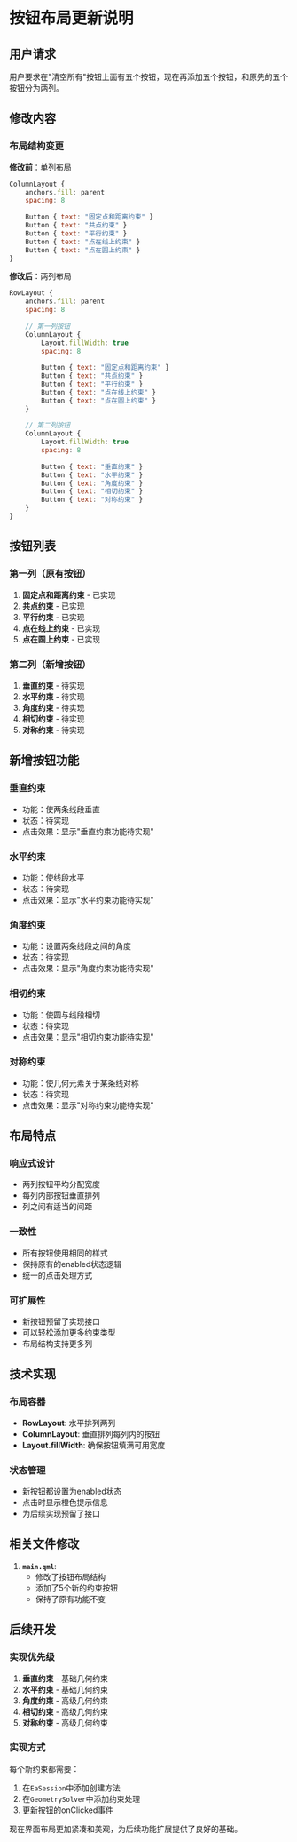 # 按钮布局更新说明

## 用户请求

用户要求在"清空所有"按钮上面有五个按钮，现在再添加五个按钮，和原先的五个按钮分为两列。

## 修改内容

### 布局结构变更

**修改前**：单列布局
```qml
ColumnLayout {
    anchors.fill: parent
    spacing: 8
    
    Button { text: "固定点和距离约束" }
    Button { text: "共点约束" }
    Button { text: "平行约束" }
    Button { text: "点在线上约束" }
    Button { text: "点在圆上约束" }
}
```

**修改后**：两列布局
```qml
RowLayout {
    anchors.fill: parent
    spacing: 8
    
    // 第一列按钮
    ColumnLayout {
        Layout.fillWidth: true
        spacing: 8
        
        Button { text: "固定点和距离约束" }
        Button { text: "共点约束" }
        Button { text: "平行约束" }
        Button { text: "点在线上约束" }
        Button { text: "点在圆上约束" }
    }
    
    // 第二列按钮
    ColumnLayout {
        Layout.fillWidth: true
        spacing: 8
        
        Button { text: "垂直约束" }
        Button { text: "水平约束" }
        Button { text: "角度约束" }
        Button { text: "相切约束" }
        Button { text: "对称约束" }
    }
}
```

## 按钮列表

### 第一列（原有按钮）
1. **固定点和距离约束** - 已实现
2. **共点约束** - 已实现
3. **平行约束** - 已实现
4. **点在线上约束** - 已实现
5. **点在圆上约束** - 已实现

### 第二列（新增按钮）
1. **垂直约束** - 待实现
2. **水平约束** - 待实现
3. **角度约束** - 待实现
4. **相切约束** - 待实现
5. **对称约束** - 待实现

## 新增按钮功能

### 垂直约束
- 功能：使两条线段垂直
- 状态：待实现
- 点击效果：显示"垂直约束功能待实现"

### 水平约束
- 功能：使线段水平
- 状态：待实现
- 点击效果：显示"水平约束功能待实现"

### 角度约束
- 功能：设置两条线段之间的角度
- 状态：待实现
- 点击效果：显示"角度约束功能待实现"

### 相切约束
- 功能：使圆与线段相切
- 状态：待实现
- 点击效果：显示"相切约束功能待实现"

### 对称约束
- 功能：使几何元素关于某条线对称
- 状态：待实现
- 点击效果：显示"对称约束功能待实现"

## 布局特点

### 响应式设计
- 两列按钮平均分配宽度
- 每列内部按钮垂直排列
- 列之间有适当的间距

### 一致性
- 所有按钮使用相同的样式
- 保持原有的enabled状态逻辑
- 统一的点击处理方式

### 可扩展性
- 新按钮预留了实现接口
- 可以轻松添加更多约束类型
- 布局结构支持更多列

## 技术实现

### 布局容器
- **RowLayout**: 水平排列两列
- **ColumnLayout**: 垂直排列每列内的按钮
- **Layout.fillWidth**: 确保按钮填满可用宽度

### 状态管理
- 新按钮都设置为enabled状态
- 点击时显示橙色提示信息
- 为后续实现预留了接口

## 相关文件修改

1. **`main.qml`**: 
   - 修改了按钮布局结构
   - 添加了5个新的约束按钮
   - 保持了原有功能不变

## 后续开发

### 实现优先级
1. **垂直约束** - 基础几何约束
2. **水平约束** - 基础几何约束
3. **角度约束** - 高级几何约束
4. **相切约束** - 高级几何约束
5. **对称约束** - 高级几何约束

### 实现方式
每个新约束都需要：
1. 在`EaSession`中添加创建方法
2. 在`GeometrySolver`中添加约束处理
3. 更新按钮的onClicked事件

现在界面布局更加紧凑和美观，为后续功能扩展提供了良好的基础。
